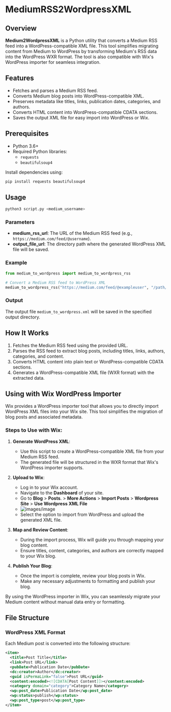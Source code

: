 # MediumRSS2WordpressXML

## Overview
**Medium2WordpressXML** is a Python utility that converts a Medium RSS feed into a WordPress-compatible XML file. This tool simplifies migrating content from Medium to WordPress by transforming Medium's RSS data into the WordPress WXR format. The tool is also compatible with Wix's WordPress importer for seamless integration.

## Features
- Fetches and parses a Medium RSS feed.
- Converts Medium blog posts into WordPress-compatible XML.
- Preserves metadata like titles, links, publication dates, categories, and authors.
- Converts HTML content into WordPress-compatible CDATA sections.
- Saves the output XML file for easy import into WordPress or Wix.

## Prerequisites
- Python 3.6+
- Required Python libraries:
  - `requests`
  - `beautifulsoup4`

Install dependencies using:
```bash
pip install requests beautifulsoup4
```

## Usage
```bash
python3 script.py <medium_username>
```

### Parameters
- **medium_rss_url**: The URL of the Medium RSS feed (e.g., `https://medium.com/feed/@username`).
- **output_file_url**: The directory path where the generated WordPress XML file will be saved.

### Example
```python
from medium_to_wordpress import medium_to_wordpress_rss

# Convert a Medium RSS feed to WordPress XML
medium_to_wordpress_rss("https://medium.com/feed/@exampleuser", "/path/to/output")
```

### Output
The output file `medium_to_wordpress.xml` will be saved in the specified output directory.

## How It Works
1. Fetches the Medium RSS feed using the provided URL.
2. Parses the RSS feed to extract blog posts, including titles, links, authors, categories, and content.
3. Converts HTML content into plain text or WordPress-compatible CDATA sections.
4. Generates a WordPress-compatible XML file (WXR format) with the extracted data.

## Using with Wix WordPress Importer
Wix provides a WordPress importer tool that allows you to directly import WordPress XML files into your Wix site. This tool simplifies the migration of blog posts and associated metadata.

### Steps to Use with Wix:
1. **Generate WordPress XML**:
   - Use this script to create a WordPress-compatible XML file from your Medium RSS feed.
   - The generated file will be structured in the WXR format that Wix's WordPress importer supports.

2. **Upload to Wix**:
   - Log in to your Wix account.
   - Navigate to the **Dashboard** of your site.
   - Go to **Blog** > **Posts**. > **More Actions** > **Import Posts** > **Wordpress Site** > **Use Wordpress XML File**
   - ![images/image](https://github.com/user-attachments/assets/02d4abab-895e-4d19-8436-95cbfcfe9894)
   - Select the option to import from WordPress and upload the generated XML file.

3. **Map and Review Content**:
   - During the import process, Wix will guide you through mapping your blog content.
   - Ensure titles, content, categories, and authors are correctly mapped to your Wix blog.

4. **Publish Your Blog**:
   - Once the import is complete, review your blog posts in Wix.
   - Make any necessary adjustments to formatting and publish your blog.

By using the WordPress importer in Wix, you can seamlessly migrate your Medium content without manual data entry or formatting.

## File Structure
### WordPress XML Format
Each Medium post is converted into the following structure:
```xml
<item>
  <title>Post Title</title>
  <link>Post URL</link>
  <pubDate>Publication Date</pubDate>
  <dc:creator>Author</dc:creator>
  <guid isPermaLink="false">Post URL</guid>
  <content:encoded><![CDATA[Post Content]]></content:encoded>
  <category domain="category">Category Name</category>
  <wp:post_date>Publication Date</wp:post_date>
  <wp:status>publish</wp:status>
  <wp:post_type>post</wp:post_type>
</item>
```

